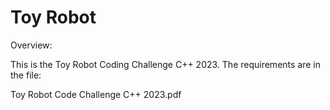 # Toy Robot

Overview:

This is the Toy Robot Coding Challenge C++ 2023. The requirements are in the file:

Toy Robot Code Challenge C++ 2023.pdf
